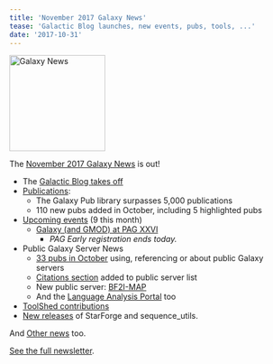 ```yaml
---
title: 'November 2017 Galaxy News'
tease: 'Galactic Blog launches, new events, pubs, tools, ...'
date: '2017-10-31'
---
```

[<img class="float-right" src="/src/images/galaxy-logos/GalaxyNews.png" alt="Galaxy News" width="170" />](/galaxy-updates/2017-11/>)

The [November 2017 Galaxy News](/galaxy-updates/2017-11/) is out!

* The [Galactic Blog takes off](/galaxy-updates/2017-11/#the-galactic-blog)
* [Publications](/galaxy-updates/2017-11/#publications):
  * The Galaxy Pub library surpasses 5,000 publications
  * 110 new pubs added in October, including 5 highlighted pubs
* [Upcoming events](/galaxy-updates/2017-11/#events) (9 this month)
  * [Galaxy (and GMOD) at PAG XXVI](/galaxy-updates/2017-11/#galaxy-and-gmod-at-plant-and-animal-genome-xxvi)
    * *PAG Early registration ends today.*
* Public Galaxy Server News
  * [33 pubs in October](/galaxy-updates/2017-11/#public-servers-in-octobers-publications) using, referencing or about public Galaxy servers
  * [Citations section](/galaxy-updates/2017-11/#citation-sections-added-to-public-servers-directory) added to public server list
  * New public server: [BF2I-MAP](/galaxy-updates/2017-11/#bf2i-map)
  * And the [Language Analysis Portal](/galaxy-updates/2017-11/#almost-a-public-server-language-analysis-portal) too
* [ToolShed contributions](/galaxy-updates/2017-11/#toolshed-contributions)
* [New releases](/galaxy-updates/2017-11/#releases) of StarForge and sequence_utils.

And [Other news](/galaxy-updates/2017-11/#other-news) too.

[See the full newsletter](/galaxy-updates/2017-11/).
